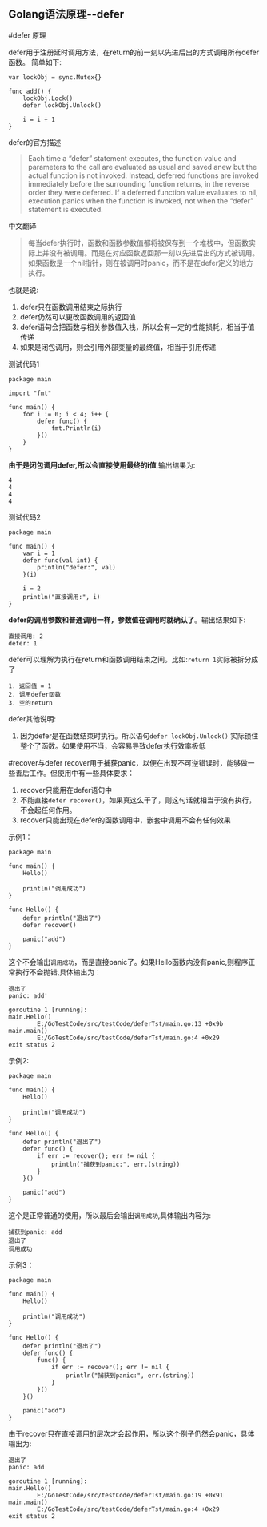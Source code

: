 Golang语法原理--defer
------------------------------------
#defer 原理

defer用于注册延时调用方法，在return的前一刻以先进后出的方式调用所有defer函数。
简单如下:

    var lockObj = sync.Mutex{}
    
    func add() {
    	lockObj.Lock()
    	defer lockObj.Unlock()
    
    	i = i + 1
    }

defer的官方描述
> Each time a “defer” statement executes, the function value and parameters to the call are evaluated as usual and saved anew but the actual function is not invoked. Instead, deferred functions are invoked immediately before the surrounding function returns, in the reverse order they were deferred. If a deferred function value evaluates to nil, execution panics when the function is invoked, not when the “defer” statement is executed.

中文翻译
> 每当defer执行时，函数和函数参数值都将被保存到一个堆栈中，但函数实际上并没有被调用。而是在对应函数返回那一刻以先进后出的方式被调用。如果函数是一个nil指针，则在被调用时panic，而不是在defer定义的地方执行。

也就是说:
1. defer只在函数调用结束之际执行
2. defer仍然可以更改函数调用的返回值
3. defer语句会把函数与相关参数值入栈，所以会有一定的性能损耗，相当于值传递
4. 如果是闭包调用，则会引用外部变量的最终值，相当于引用传递

测试代码1

	package main
	
	import "fmt"
	
	func main() {
		for i := 0; i < 4; i++ {
			defer func() {
				fmt.Println(i)
			}()
		}
	}

**由于是闭包调用defer,所以会直接使用最终的i值**,输出结果为:

	4
	4
	4
	4

测试代码2

	package main
	
	func main() {
		var i = 1
		defer func(val int) {
			println("defer:", val)
		}(i)
	
		i = 2
		println("直接调用:", i)
	}

**defer的调用参数和普通调用一样，参数值在调用时就确认了**。输出结果如下:

	直接调用: 2
	defer: 1

defer可以理解为执行在return和函数调用结束之间。比如:``return 1``实际被拆分成了

	1. 返回值 = 1
	2. 调用defer函数
	3. 空的return


defer其他说明:
1. 因为defer是在函数结束时执行。所以语句``defer lockObj.Unlock()`` 实际锁住整个了函数。如果使用不当，会容易导致defer执行效率极低

#recover与defer
recover用于捕获panic，以便在出现不可逆错误时，能够做一些善后工作。但使用中有一些具体要求：

1. recover只能用在defer语句中
2. 不能直接``defer recover()``，如果真这么干了，则这句话就相当于没有执行，不会起任何作用。
3. recover只能出现在defer的函数调用中，嵌套中调用不会有任何效果

示例1：

	package main
	
	func main() {
		Hello()
	
		println("调用成功")
	}
	
	func Hello() {
		defer println("退出了")
		defer recover()
	
		panic("add")
	}

这个不会输出``调用成功``，而是直接panic了。如果Hello函数内没有panic,则程序正常执行不会抛错,具体输出为：

	退出了
	panic: add'
	
	goroutine 1 [running]:
	main.Hello()
	        E:/GoTestCode/src/testCode/deferTst/main.go:13 +0x9b
	main.main()
	        E:/GoTestCode/src/testCode/deferTst/main.go:4 +0x29
	exit status 2

示例2:

	package main
	
	func main() {
		Hello()
	
		println("调用成功")
	}
	
	func Hello() {
		defer println("退出了")
		defer func() {
			if err := recover(); err != nil {
				println("捕获到panic:", err.(string))
			}
		}()
	
		panic("add")
	}

这个是正常普通的使用，所以最后会输出``调用成功``,具体输出内容为:

	捕获到panic: add
	退出了
	调用成功

示例3：

	package main
	
	func main() {
		Hello()
	
		println("调用成功")
	}
	
	func Hello() {
		defer println("退出了")
		defer func() {
			func() {
				if err := recover(); err != nil {
					println("捕获到panic:", err.(string))
				}
			}()
		}()
	
		panic("add")
	}

由于recover只在直接调用的层次才会起作用，所以这个例子仍然会panic，具体输出为:

	退出了
	panic: add
	
	goroutine 1 [running]:
	main.Hello()
	        E:/GoTestCode/src/testCode/deferTst/main.go:19 +0x91
	main.main()
	        E:/GoTestCode/src/testCode/deferTst/main.go:4 +0x29
	exit status 2